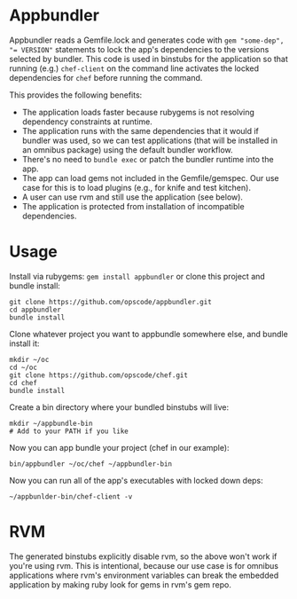 # Appbundler

Appbundler reads a Gemfile.lock and generates code with
`gem "some-dep", "= VERSION"` statements to lock the app's dependencies
to the versions selected by bundler. This code is used in binstubs for
the application so that running (e.g.) `chef-client` on the command line
activates the locked dependencies for `chef` before running the command.

This provides the following benefits:
* The application loads faster because rubygems is not resolving
  dependency constraints at runtime.
* The application runs with the same dependencies that it would if
  bundler was used, so we can test applications (that will be installed
  in an omnibus package) using the default bundler workflow.
* There's no need to `bundle exec` or patch the bundler runtime into the
  app.
* The app can load gems not included in the Gemfile/gemspec. Our use
  case for this is to load plugins (e.g., for knife and test kitchen).
* A user can use rvm and still use the application (see below).
* The application is protected from installation of incompatible
  dependencies.

# Usage

Install via rubygems: `gem install appbundler` or clone this project and
bundle install:

```
git clone https://github.com/opscode/appbundler.git
cd appbundler
bundle install
```

Clone whatever project you want to appbundle somewhere else, and bundle
install it:

```
mkdir ~/oc
cd ~/oc
git clone https://github.com/opscode/chef.git
cd chef
bundle install
```

Create a bin directory where your bundled binstubs will live:

```
mkdir ~/appbundle-bin
# Add to your PATH if you like
```

Now you can app bundle your project (chef in our example):

```
bin/appbundler ~/oc/chef ~/appbundler-bin
```

Now you can run all of the app's executables with locked down deps:

```
~/appbunlder-bin/chef-client -v
```


# RVM

The generated binstubs explicitly disable rvm, so the above won't work
if you're using rvm. This is intentional, because our use case is for
omnibus applications where rvm's environment variables can break the
embedded application by making ruby look for gems in rvm's gem repo.
